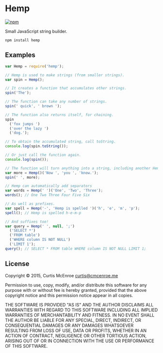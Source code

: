 # Hemp

[![npm](https://img.shields.io/npm/v/hemp.svg?style=flat-square)](https://www.npmjs.com/package/hemp)

Small JavaScript string builder.

```
npm install hemp
```

## Examples

```javascript
var Hemp = require('hemp');

// Hemp is used to make strings (from smaller strings).
var spin = Hemp();

// It creates a function that accumulates other strings.
spin('The');

// The function can take any number of strings.
spin(' quick', ' brown ');

// The function also returns itself, for chaining.
spin
  ('fox jumps ')
  ('over the lazy ')
  ('dog.');

// To obtain the accumulated string, call toString.
console.log(spin.toString());

// Or just call the function again.
console.log(spin());

// The function will turn anything into a string, including another Hemp.
var more = Hemp()('Now ', 'you ', 'know.');
spin(' ', more);

// Hemp can automatically add separators
var words = Hemp(' ')('One', 'Two', 'Three');
words(); // One Two Three Four Five Six

// As well as prefixes.
var spell = Hemp('-', 'Hemp is spelled ')('h', 'e', 'm', 'p');
spell(); // Hemp is spelled h-e-m-p

// And suffixes too!
var query = Hemp(' ', null, ';')
  ('SELECT *')
  ('FROM table')
  ('WHERE column IS NOT NULL')
  ('LIMIT 1');
query(); // SELECT * FROM table WHERE column IS NOT NULL LIMIT 1;
```

## License

Copyright © 2015, Curtis McEnroe <curtis@cmcenroe.me>

Permission to use, copy, modify, and/or distribute this software for any
purpose with or without fee is hereby granted, provided that the above
copyright notice and this permission notice appear in all copies.

THE SOFTWARE IS PROVIDED "AS IS" AND THE AUTHOR DISCLAIMS ALL WARRANTIES
WITH REGARD TO THIS SOFTWARE INCLUDING ALL IMPLIED WARRANTIES OF
MERCHANTABILITY AND FITNESS. IN NO EVENT SHALL THE AUTHOR BE LIABLE FOR
ANY SPECIAL, DIRECT, INDIRECT, OR CONSEQUENTIAL DAMAGES OR ANY DAMAGES
WHATSOEVER RESULTING FROM LOSS OF USE, DATA OR PROFITS, WHETHER IN AN
ACTION OF CONTRACT, NEGLIGENCE OR OTHER TORTIOUS ACTION, ARISING OUT OF
OR IN CONNECTION WITH THE USE OR PERFORMANCE OF THIS SOFTWARE.
